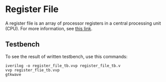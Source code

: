 # Register File

A register file is an array of processor registers in a central processing unit (CPU).
For more information, see [this link](https://en.wikipedia.org/wiki/Program_counter).

## Testbench

To see the result of written testbench, use this commands:

```text
iverilog -o register_file_tb.vvp register_file_tb.v
vvp register_flie_tb.vvp
gtkwave
```
